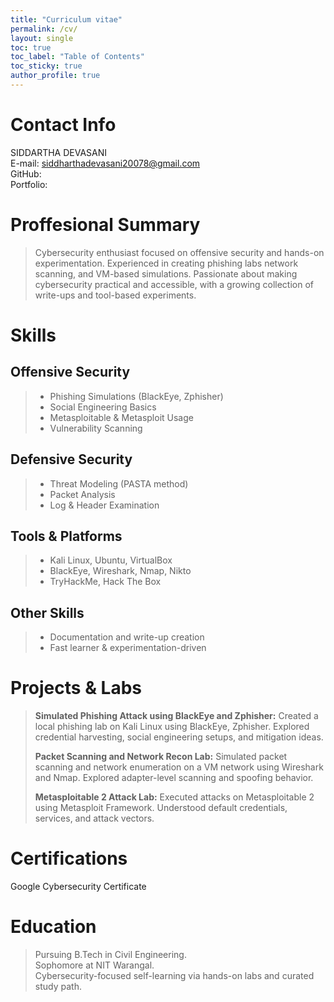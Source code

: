 ```yaml
---
title: "Curriculum vitae"
permalink: /cv/
layout: single
toc: true
toc_label: "Table of Contents"
toc_sticky: true
author_profile: true
---
```



# Contact Info
SIDDARTHA DEVASANI  
E-mail: <siddharthadevasani20078@gmail.com>  
GitHub:  
Portfolio: 

# Proffesional Summary

> Cybersecurity enthusiast focused on offensive security and hands-on experimentation. Experienced in creating phishing labs network scanning, and VM-based simulations. Passionate about making cybersecurity practical and accessible, with a growing collection of write-ups and tool-based experiments.

# Skills

## Offensive Security
>- Phishing Simulations (BlackEye, Zphisher)
>- Social Engineering Basics
>- Metasploitable & Metasploit Usage
>- Vulnerability Scanning

## Defensive Security
>- Threat Modeling (PASTA method)
>- Packet Analysis
>- Log & Header Examination

## Tools & Platforms
>- Kali Linux, Ubuntu, VirtualBox
>- BlackEye, Wireshark, Nmap, Nikto
>- TryHackMe, Hack The Box
    
## Other Skills
>- Documentation and write-up creation
>- Fast learner & experimentation-driven

# Projects & Labs

> **Simulated Phishing Attack using BlackEye and Zphisher:** Created a local phishing lab on Kali Linux using BlackEye, Zphisher. Explored credential harvesting, social engineering setups, and mitigation ideas.
>
> **Packet Scanning and Network Recon Lab:** Simulated packet scanning and network enumeration on a VM network using Wireshark and Nmap. Explored adapter-level scanning and spoofing behavior.
>
> **Metasploitable 2 Attack Lab:** Executed attacks on Metasploitable 2 using Metasploit Framework. Understood default credentials, services, and attack vectors.

# Certifications
Google Cybersecurity Certificate

# Education
>Pursuing B.Tech in Civil Engineering.  
>Sophomore at NIT Warangal.  
>Cybersecurity-focused self-learning via hands-on labs and curated study path.   
